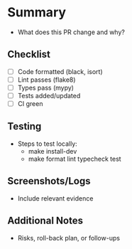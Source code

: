 # Summary
- What does this PR change and why?

## Checklist
- [ ] Code formatted (black, isort)
- [ ] Lint passes (flake8)
- [ ] Types pass (mypy)
- [ ] Tests added/updated
- [ ] CI green

## Testing
- Steps to test locally:
  - make install-dev
  - make format lint typecheck test

## Screenshots/Logs
- Include relevant evidence

## Additional Notes
- Risks, roll-back plan, or follow-ups

